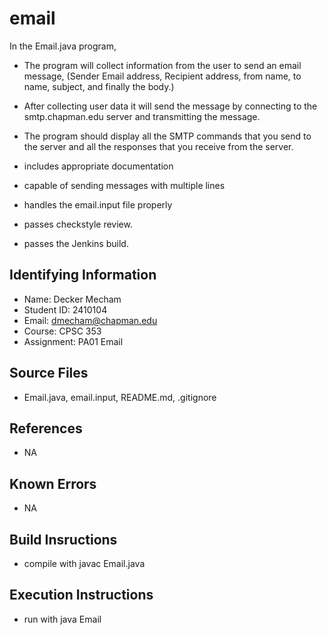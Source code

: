# email


In the Email.java program,
+ The program will collect information from the user to send an email message, (Sender Email address, Recipient address, from name, to name, subject, and finally the body.)
+ After collecting user data it will send the message by connecting to the smtp.chapman.edu server and transmitting the message.  
+ The program should display all the SMTP commands that you send to the server and all the responses that you receive from the server.

+ includes appropriate documentation
+ capable of sending messages with multiple lines
+ handles the email.input file properly
+ passes checkstyle review.
+ passes the Jenkins build.



## Identifying Information

* Name: Decker Mecham
* Student ID: 2410104
* Email: dmecham@chapman.edu
* Course: CPSC 353
* Assignment: PA01 Email

## Source Files

* Email.java, email.input, README.md, .gitignore

## References

* NA

## Known Errors

* NA

## Build Insructions

* compile with    javac Email.java

## Execution Instructions

* run with        java Email

